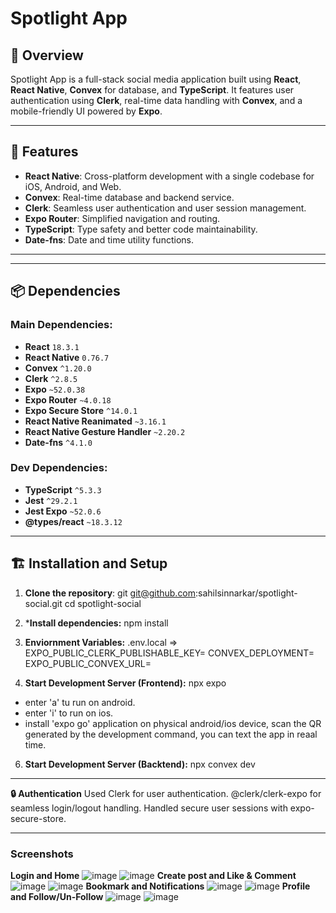 # Spotlight App

## 📝 Overview
Spotlight App is a full-stack social media application built using **React**, **React Native**, **Convex** for database, and **TypeScript**. It features user authentication using **Clerk**, real-time data handling with **Convex**, and a mobile-friendly UI powered by **Expo**.

---

## 🚀 Features
- **React Native**: Cross-platform development with a single codebase for iOS, Android, and Web.
- **Convex**: Real-time database and backend service.
- **Clerk**: Seamless user authentication and user session management.
- **Expo Router**: Simplified navigation and routing.
- **TypeScript**: Type safety and better code maintainability.
- **Date-fns**: Date and time utility functions.

---

---

## 📦 Dependencies
### Main Dependencies:
- **React** `18.3.1`
- **React Native** `0.76.7`
- **Convex** `^1.20.0`
- **Clerk** `^2.8.5`
- **Expo** `~52.0.38`
- **Expo Router** `~4.0.18`
- **Expo Secure Store** `^14.0.1`
- **React Native Reanimated** `~3.16.1`
- **React Native Gesture Handler** `~2.20.2`
- **Date-fns** `^4.1.0`

### Dev Dependencies:
- **TypeScript** `^5.3.3`
- **Jest** `^29.2.1`
- **Jest Expo** `~52.0.6`
- **@types/react** `~18.3.12`

---

## 🏗️ Installation and Setup
1. **Clone the repository**:
git git@github.com:sahilsinnarkar/spotlight-social.git
cd spotlight-social

3. ***Install dependencies:**
npm install

4. **Enviornment Variables:**
.env.local =>
  EXPO_PUBLIC_CLERK_PUBLISHABLE_KEY=
  CONVEX_DEPLOYMENT=
  EXPO_PUBLIC_CONVEX_URL=

5. **Start Development Server (Frontend):**
    npx expo
- enter 'a' tu run on android.
- enter 'i' to run on ios.
- install 'expo go' application on physical android/ios device, scan the QR generated by the development command, you can text the app in reaal time.

6. **Start Development Server (Backtend):**
   npx convex dev

--------------------------------------
**🔒 Authentication**
Used Clerk for user authentication.
@clerk/clerk-expo for seamless login/logout handling.
Handled secure user sessions with expo-secure-store.

-------------------------------------
### Screenshots
**Login and  Home**
![image](https://github.com/user-attachments/assets/48e04f88-828b-4b2f-bec9-3465311f5485) ![image](https://github.com/user-attachments/assets/44353b09-6c58-414b-9ac5-7d380761726d)
**Create post and Like & Comment**
![image](https://github.com/user-attachments/assets/242be742-61e5-467d-8fa9-f233e7a0548a) ![image](https://github.com/user-attachments/assets/6fd61715-fa75-4de7-8d68-795dfda77643)
**Bookmark and Notifications**
![image](https://github.com/user-attachments/assets/c497a234-44c7-402b-96b1-04690fdcebdc) ![image](https://github.com/user-attachments/assets/36375658-bd24-48f9-b5d1-9cf9c8097675)
**Profile and Follow/Un-Follow**
![image](https://github.com/user-attachments/assets/46c1a639-88b4-41fd-9510-06b2bfdb52da) ![image](https://github.com/user-attachments/assets/76df2e81-e3c0-4d4d-b97a-34b3e01fa5cf)








       

